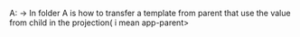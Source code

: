 

A:
-> In folder A is how to transfer a template from parent that use the value from child in the projection( i mean app-parent>  <template that use value from inside the child> </ )

B:
-> transfer function to child and the child use it